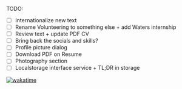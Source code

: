 TODO:

- [ ] Internationalize new text
- [ ] Rename Volunteering to something else + add Waters internship
- [ ] Review text + update PDF CV
- [ ] Bring back the socials and skills?
- [ ] Profile picture dialog
- [ ] Download PDF on Resume
- [ ] Photography section
- [ ] Localstorage interface service + TL;DR in storage

[![wakatime](https://wakatime.com/badge/github/hidragos/personal-website.svg)](https://wakatime.com/badge/github/hidragos/personal-website)
